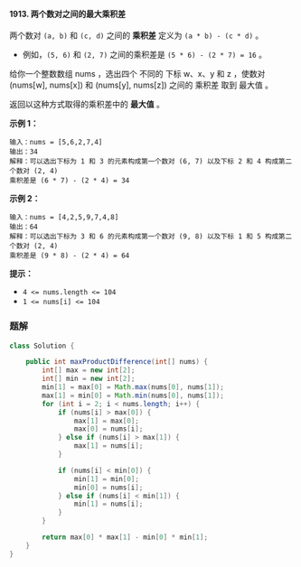 #### 1913. 两个数对之间的最大乘积差

两个数对 `(a, b)` 和 `(c, d)` 之间的 **乘积差** 定义为 `(a * b) - (c * d)` 。

* 例如，`(5, 6)` 和 `(2, 7)` 之间的乘积差是 `(5 * 6) - (2 * 7) = 16` 。

给你一个整数数组 nums ，选出四个 不同的 下标 w、x、y 和 z ，使数对 (nums[w], nums[x]) 和 (nums[y], nums[z]) 之间的 乘积差 取到 最大值 。

返回以这种方式取得的乘积差中的 **最大值** 。

**示例 1：**

```shell
输入：nums = [5,6,2,7,4]
输出：34
解释：可以选出下标为 1 和 3 的元素构成第一个数对 (6, 7) 以及下标 2 和 4 构成第二个数对 (2, 4)
乘积差是 (6 * 7) - (2 * 4) = 34
```

**示例 2：**

```shell
输入：nums = [4,2,5,9,7,4,8]
输出：64
解释：可以选出下标为 3 和 6 的元素构成第一个数对 (9, 8) 以及下标 1 和 5 构成第二个数对 (2, 4)
乘积差是 (9 * 8) - (2 * 4) = 64
```

**提示：**

- `4 <= nums.length <= 104`
- `1 <= nums[i] <= 104`

### 题解

```java
class Solution {

    public int maxProductDifference(int[] nums) {
        int[] max = new int[2];
        int[] min = new int[2];
        min[1] = max[0] = Math.max(nums[0], nums[1]);
        max[1] = min[0] = Math.min(nums[0], nums[1]);
        for (int i = 2; i < nums.length; i++) {
            if (nums[i] > max[0]) {
                max[1] = max[0];
                max[0] = nums[i];
            } else if (nums[i] > max[1]) {
                max[1] = nums[i];
            }

            if (nums[i] < min[0]) {
                min[1] = min[0];
                min[0] = nums[i];
            } else if (nums[i] < min[1]) {
                min[1] = nums[i];
            }
        }

        return max[0] * max[1] - min[0] * min[1];
    }
}
```

